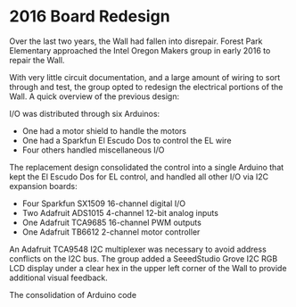 2016 Board Redesign
===================

Over the last two years, the Wall had fallen into disrepair. 
Forest Park Elementary approached the Intel Oregon Makers group in early 2016 to repair the Wall.

With very little circuit documentation, and a large amount of wiring to sort through and test, the group opted to redesign the electrical portions of the Wall.  A quick overview of the previous design:

I/O was distributed through six Arduinos:
* One had a motor shield to handle the motors
* One had a Sparkfun El Escudo Dos to control the EL wire
* Four others handled miscellaneous I/O

The replacement design consolidated the control into a single Arduino that kept the El Escudo Dos for EL control, and handled all other I/O via I2C expansion boards:
* Four Sparkfun SX1509 16-channel digital I/O
* Two Adafruit ADS1015 4-channel 12-bit analog inputs
* One Adafruit TCA9685 16-channel PWM outputs
* One Adafruit TB6612 2-channel motor controller

An Adafruit TCA9548 I2C multiplexer was necessary to avoid address conflicts on the I2C bus.  The group added a SeeedStudio Grove I2C RGB LCD display under a clear hex in the upper left corner of the Wall to provide additional visual feedback.

The consolidation of Arduino code 
